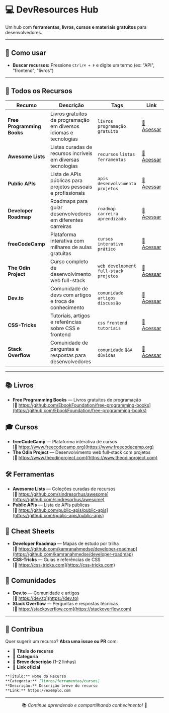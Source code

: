 # 💻 DevResources Hub

Um hub com **ferramentas, livros, cursos e materiais gratuitos** para desenvolvedores.

---

## 🔎 Como usar
- **Buscar recursos:** Pressione `Ctrl/⌘ + F` e digite um termo (ex: "API", "frontend", "livros")

---

## 🧭 Todos os Recursos

| Recurso | Descrição | Tags | Link |
|---------|-----------|------|------|
| **Free Programming Books** | Livros gratuitos de programação em diversos idiomas e tecnologias | `livros` `programação` `gratuito` | [🔗 Acessar](https://github.com/EbookFoundation/free-programming-books) |
| **Awesome Lists** | Listas curadas de recursos incríveis em diversas tecnologias | `recursos` `listas` `ferramentas` | [🔗 Acessar](https://github.com/sindresorhus/awesome) |
| **Public APIs** | Lista de APIs públicas para projetos pessoais e profissionais | `apis` `desenvolvimento` `projetos` | [🔗 Acessar](https://github.com/public-apis/public-apis) |
| **Developer Roadmap** | Roadmaps para guiar desenvolvedores em diferentes carreiras | `roadmap` `carreira` `aprendizado` | [🔗 Acessar](https://github.com/kamranahmedse/developer-roadmap) |
| **freeCodeCamp** | Plataforma interativa com milhares de aulas gratuitas | `cursos` `interativo` `prático` | [🔗 Acessar](https://www.freecodecamp.org) |
| **The Odin Project** | Curso completo de desenvolvimento web full-stack | `web development` `full-stack` `projetos` | [🔗 Acessar](https://www.theodinproject.com) |
| **Dev.to** | Comunidade de devs com artigos e troca de conhecimento | `comunidade` `artigos` `discussão` | [🔗 Acessar](https://dev.to) |
| **CSS-Tricks** | Tutoriais, artigos e referências sobre CSS e frontend | `css` `frontend` `tutoriais` | [🔗 Acessar](https://css-tricks.com) |
| **Stack Overflow** | Comunidade de perguntas e respostas para desenvolvedores | `comunidade` `Q&A` `dúvidas` | [🔗 Acessar](https://stackoverflow.com) |

---

## 📚 Livros
- **Free Programming Books** — Livros gratuitos de programação  
  [🔗 https://github.com/EbookFoundation/free-programming-books](https://github.com/EbookFoundation/free-programming-books)

## 🎓 Cursos
- **freeCodeCamp** — Plataforma interativa de cursos  
  [🔗 https://www.freecodecamp.org](https://www.freecodecamp.org)
- **The Odin Project** — Desenvolvimento web full-stack com projetos  
  [🔗 https://www.theodinproject.com](https://www.theodinproject.com)

## 🛠️ Ferramentas
- **Awesome Lists** — Coleções curadas de recursos  
  [🔗 https://github.com/sindresorhus/awesome](https://github.com/sindresorhus/awesome)
- **Public APIs** — Lista de APIs públicas  
  [🔗 https://github.com/public-apis/public-apis](https://github.com/public-apis/public-apis)

## 🧾 Cheat Sheets
- **Developer Roadmap** — Mapas de estudo por trilha  
  [🔗 https://github.com/kamranahmedse/developer-roadmap](https://github.com/kamranahmedse/developer-roadmap)
- **CSS-Tricks** — Guias e referências de CSS  
  [🔗 https://css-tricks.com](https://css-tricks.com)

## 👥 Comunidades
- **Dev.to** — Comunidade e artigos  
  [🔗 https://dev.to](https://dev.to)
- **Stack Overflow** — Perguntas e respostas técnicas  
  [🔗 https://stackoverflow.com](https://stackoverflow.com)

---

## 🤝 Contribua

Quer sugerir um recurso? **Abra uma issue ou PR** com:

- 📌 **Título do recurso**
- 📂 **Categoria** 
- 📝 **Breve descrição** (1–2 linhas)
- 🔗 **Link oficial**

```markdown
**Título:** Nome do Recurso
**Categoria:** [livros/ferramentas/cursos]
**Descrição:** Descrição breve do recurso
**Link:** https://exemplo.com
```

---

<div align="center">

📚 *Continue aprendendo e compartilhando conhecimento!* 🚀
